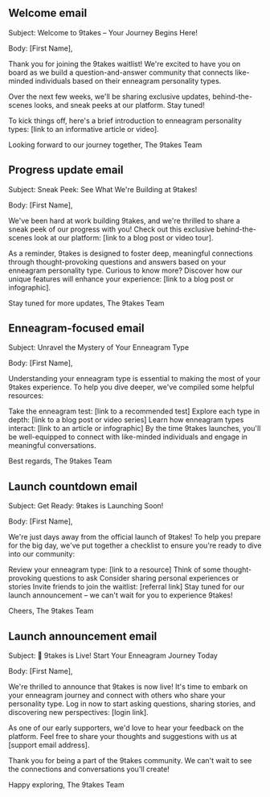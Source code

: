 

## Welcome email
Subject: Welcome to 9takes – Your Journey Begins Here!

Body:
[First Name],

Thank you for joining the 9takes waitlist! We're excited to have you on board as we build a question-and-answer community that connects like-minded individuals based on their enneagram personality types.

Over the next few weeks, we'll be sharing exclusive updates, behind-the-scenes looks, and sneak peeks at our platform. Stay tuned!

To kick things off, here's a brief introduction to enneagram personality types: [link to an informative article or video].

Looking forward to our journey together,
The 9takes Team

## Progress update email
Subject: Sneak Peek: See What We're Building at 9takes!

Body:
[First Name],

We've been hard at work building 9takes, and we're thrilled to share a sneak peek of our progress with you! Check out this exclusive behind-the-scenes look at our platform: [link to a blog post or video tour].

As a reminder, 9takes is designed to foster deep, meaningful connections through thought-provoking questions and answers based on your enneagram personality type. Curious to know more? Discover how our unique features will enhance your experience: [link to a blog post or infographic].

Stay tuned for more updates,
The 9takes Team

## Enneagram-focused email
Subject: Unravel the Mystery of Your Enneagram Type

Body:
[First Name],

Understanding your enneagram type is essential to making the most of your 9takes experience. To help you dive deeper, we've compiled some helpful resources:

Take the enneagram test: [link to a recommended test]
Explore each type in depth: [link to a blog post or video series]
Learn how enneagram types interact: [link to an article or infographic]
By the time 9takes launches, you'll be well-equipped to connect with like-minded individuals and engage in meaningful conversations.

Best regards,
The 9takes Team

## Launch countdown email
Subject: Get Ready: 9takes is Launching Soon!

Body:
[First Name],

We're just days away from the official launch of 9takes! To help you prepare for the big day, we've put together a checklist to ensure you're ready to dive into our community:

Review your enneagram type: [link to a resource]
Think of some thought-provoking questions to ask
Consider sharing personal experiences or stories
Invite friends to join the waitlist: [referral link]
Stay tuned for our launch announcement – we can't wait for you to experience 9takes!

Cheers,
The 9takes Team

## Launch announcement email
Subject: 🚀 9takes is Live! Start Your Enneagram Journey Today

Body:
[First Name],

We're thrilled to announce that 9takes is now live! It's time to embark on your enneagram journey and connect with others who share your personality type. Log in now to start asking questions, sharing stories, and discovering new perspectives: [login link].

As one of our early supporters, we'd love to hear your feedback on the platform. Feel free to share your thoughts and suggestions with us at [support email address].

Thank you for being a part of the 9takes community. We can't wait to see the connections and conversations you'll create!

Happy exploring,
The 9takes Team